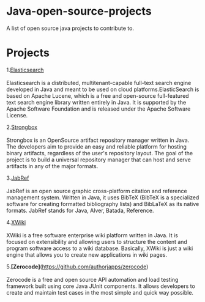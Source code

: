 # Java-open-source-projects

A list of open source java projects to contribute to.

# Projects
 1.[Elasticsearch](https://github.com/elastic/elasticsearch) <br><br>
Elasticsearch is a distributed, multitenant-capable full-text search engine developed in Java and meant to be used on cloud platforms.ElasticSearch is based on Apache Lucene, which is a free and open-source full-featured text search engine library written entirely in Java.  It is supported by the Apache Software Foundation and is released under the Apache Software License.

 2.[Strongbox](https://github.com/strongbox/strongbox) <br><br>
Strongbox is an OpenSource artifact repository manager written in Java. The developers aim to provide an easy and reliable platform for hosting binary artifacts, regardless of the user's repository layout. The goal of the project is to build a universal repository manager that can host and serve artifacts in any of the major formats.


 3.[JabRef](https://github.com/JabRef/jabref/labels/good%20first%20issue) <br><br>
JabRef is an open source graphic cross-platform citation and reference management system. Written in Java, it uses BibTeX (BibTeX is a specialized software for creating formatted bibliography lists) and BibLaTeX as its native formats. JabRef stands for Java, Alver, Batada, Reference. 


 4.[XWiki](https://github.com/xwiki) <br><br>
XWiki is a free software enterprise wiki platform written in Java. It is focused on extensibility and allowing users to structure the content and program software access to a wiki database.
Basically, XWiki is just a wiki engine that allows you to create new applications in wiki pages.


 5.**[Zerocode]**(https://github.com/authorjapps/zerocode) <br><br>
Zerocode is a free and open source API automation and load testing framework built using core Java JUnit components. It allows developers to create and maintain test cases in the most simple and quick way possible.
